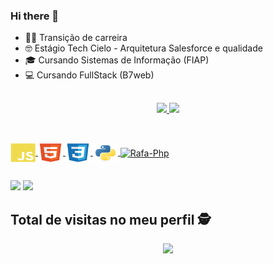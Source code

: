 ### Hi there 👋

- 👨‍💻 Transição de carreira
- 🤓 Estágio Tech Cielo - Arquitetura Salesforce e qualidade
- 🎓 Cursando Sistemas de Informação (FIAP)
- 💻 Cursando FullStack (B7web)

##

<div align="center">
  <a href="https://github.com/rafaelrara">
  <img height="180em" src="https://github-readme-stats.vercel.app/api?username=rafaelrara&show_icons=true&theme=radical&include_all_commits=true&count_private=true"/>
  <img height="180em" src="https://github-readme-stats.vercel.app/api/top-langs/?username=rafaelrara&layout=compact&langs_count=8&theme=radical"/>
</div>
 
##
  
<div style="display: inline_block"><br>
  <img align="center" alt="Rafa-Js" height="30" width="40" src="https://raw.githubusercontent.com/devicons/devicon/master/icons/javascript/javascript-plain.svg">
  <img align="center" alt="Rafa-HTML" height="30" width="40" src="https://raw.githubusercontent.com/devicons/devicon/master/icons/html5/html5-original.svg">
  <img align="center" alt="Rafa-CSS" height="30" width="40" src="https://raw.githubusercontent.com/devicons/devicon/master/icons/css3/css3-original.svg">
  <img align="center" alt="Rafa-Python" height="30" width="40" src="https://raw.githubusercontent.com/devicons/devicon/master/icons/python/python-original.svg">
  <img align="center" alt="Rafa-Php" height="30" width="40" src="https://cdn.jsdelivr.net/gh/devicons/devicon/icons/php/php-plain.svg">
</div>
  
##
  
<div> 
  <a href = "mailto:rafaelrar18@gmail.com"><img src="https://img.shields.io/badge/-Gmail-%23333?style=for-the-badge&logo=gmail&logoColor=white" target="_blank"></a>
  <a href="https://www.linkedin.com/in/rafael-rara/" target="_blank"><img src="https://img.shields.io/badge/-LinkedIn-%230077B5?style=for-the-badge&logo=linkedin&logoColor=white" target="_blank"></a> 
 
</div>
  
## Total de visitas no meu perfil :detective: <br>
 <p align="center"> 
   <img alingn="center" src="https://profile-counter.glitch.me/rafaelrara/count.svg" />
 </p>


